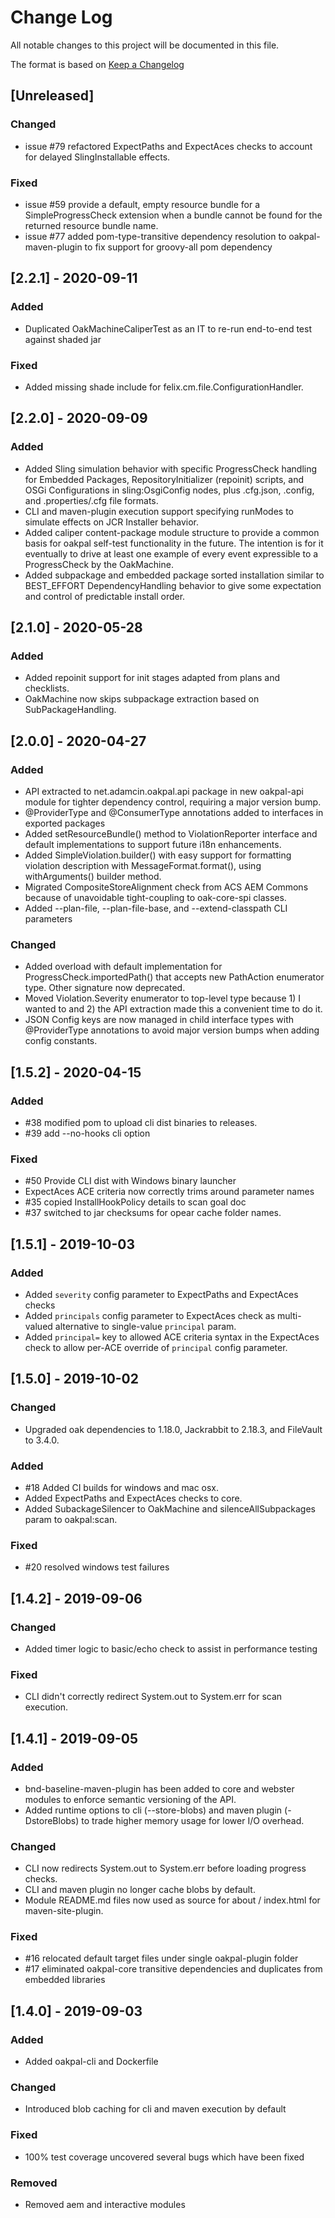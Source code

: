 # Change Log

All notable changes to this project will be documented in this file. 

The format is based on [Keep a Changelog](http://keepachangelog.com)

## [Unreleased]

### Changed

- issue #79 refactored ExpectPaths and ExpectAces checks to account for delayed SlingInstallable effects.

### Fixed

- issue #59 provide a default, empty resource bundle for a SimpleProgressCheck extension when a bundle cannot be found for the returned resource bundle name.
- issue #77 added pom-type-transitive dependency resolution to oakpal-maven-plugin to fix support for groovy-all pom dependency

## [2.2.1] - 2020-09-11

### Added

- Duplicated OakMachineCaliperTest as an IT to re-run end-to-end test against shaded jar

### Fixed

- Added missing shade include for felix.cm.file.ConfigurationHandler.

## [2.2.0] - 2020-09-09

### Added

- Added Sling simulation behavior with specific ProgressCheck handling for Embedded Packages, 
RepositoryInitializer (repoinit) scripts, and OSGi Configurations in sling:OsgiConfig nodes, plus .cfg.json, 
.config, and .properties/.cfg file formats.
- CLI and maven-plugin execution support specifying runModes to simulate effects on JCR Installer 
behavior.
- Added caliper content-package module structure to provide a common basis for oakpal self-test 
functionality in the future. The intention is for it eventually to drive at least one example 
of every event expressible to a ProgressCheck by the OakMachine.
- Added subpackage and embedded package sorted installation similar to BEST_EFFORT DependencyHandling behavior
to give some expectation and control of predictable install order.

## [2.1.0] - 2020-05-28

### Added

- Added repoinit support for init stages adapted from plans and checklists.
- OakMachine now skips subpackage extraction based on SubPackageHandling.

## [2.0.0] - 2020-04-27

### Added

- API extracted to net.adamcin.oakpal.api package in new oakpal-api module for tighter dependency control, requiring a major version bump.
- @ProviderType and @ConsumerType annotations added to interfaces in exported packages
- Added setResourceBundle() method to ViolationReporter interface and default implementations to support future i18n enhancements.
- Added SimpleViolation.builder() with easy support for formatting violation description with MessageFormat.format(), using withArguments() builder method.
- Migrated CompositeStoreAlignment check from ACS AEM Commons because of unavoidable tight-coupling to oak-core-spi classes.
- Added --plan-file, --plan-file-base, and --extend-classpath CLI parameters

### Changed

- Added overload with default implementation for ProgressCheck.importedPath() that accepts new PathAction enumerator type. Other signature now deprecated.
- Moved Violation.Severity enumerator to top-level type because 1) I wanted to and 2) the API extraction made this a convenient time to do it.
- JSON Config keys are now managed in child interface types with @ProviderType annotations to avoid major version bumps when adding config constants.

## [1.5.2] - 2020-04-15

### Added
- #38 modified pom to upload cli dist binaries to releases.
- #39 add --no-hooks cli option

### Fixed
- #50 Provide CLI dist with Windows binary launcher
- ExpectAces ACE criteria now correctly trims around parameter names
- #35 copied InstallHookPolicy details to scan goal doc
- #37 switched to jar checksums for opear cache folder names.

## [1.5.1] - 2019-10-03

### Added
- Added `severity` config parameter to ExpectPaths and ExpectAces checks
- Added `principals` config parameter to ExpectAces check as multi-valued alternative to single-value `principal` param.
- Added `principal=` key to allowed ACE criteria syntax in the ExpectAces check to allow per-ACE override of `principal` config parameter.

## [1.5.0] - 2019-10-02

### Changed 
- Upgraded oak dependencies to 1.18.0, Jackrabbit to 2.18.3, and FileVault to 3.4.0.

### Added
- #18 Added CI builds for windows and mac osx.
- Added ExpectPaths and ExpectAces checks to core.
- Added SubackageSilencer to OakMachine and silenceAllSubpackages param to oakpal:scan.

### Fixed
- #20 resolved windows test failures

## [1.4.2] - 2019-09-06

### Changed
- Added timer logic to basic/echo check to assist in performance testing

### Fixed
- CLI didn't correctly redirect System.out to System.err for scan execution. 

## [1.4.1] - 2019-09-05

### Added
- bnd-baseline-maven-plugin has been added to core and webster modules to enforce semantic versioning of the API.
- Added runtime options to cli (--store-blobs) and maven plugin (-DstoreBlobs) to trade higher memory usage for lower I/O overhead.

### Changed
- CLI now redirects System.out to System.err before loading progress checks.
- CLI and maven plugin no longer cache blobs by default.
- Module README.md files now used as source for about / index.html for maven-site-plugin.

### Fixed
- #16 relocated default target files under single oakpal-plugin folder
- #17 eliminated oakpal-core transitive dependencies and duplicates from embedded libraries

## [1.4.0] - 2019-09-03

### Added
- Added oakpal-cli and Dockerfile

### Changed
- Introduced blob caching for cli and maven execution by default

### Fixed
- 100% test coverage uncovered several bugs which have been fixed

### Removed
- Removed aem and interactive modules
